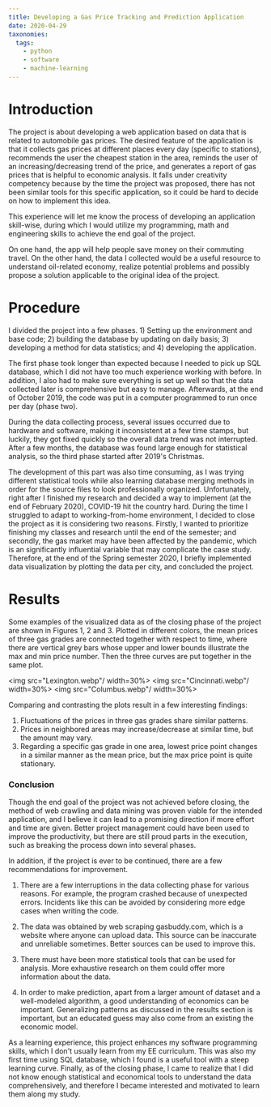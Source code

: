 ```yaml
---
title: Developing a Gas Price Tracking and Prediction Application
date: 2020-04-29
taxonomies:
  tags:
    - python
    - software
    - machine-learning
---
```


# Introduction

The project is about developing a web application based on data that is related
to automobile gas prices. The desired feature of the application is that it
collects gas prices at different places every day (specific to stations),
recommends the user the cheapest station in the area, reminds the user of an
increasing/decreasing trend of the price, and generates a report of gas prices
that is helpful to economic analysis. It falls under creativity competency
because by the time the project was proposed, there has not been similar tools
for this specific application, so it could be hard to decide on how to implement
this idea.

This experience will let me know the process of developing an application
skill-wise, during which I would utilize my programming, math and engineering
skills to achieve the end goal of the project.

On one hand, the app will help people save money on their commuting travel. On
the other hand, the data I collected would be a useful resource to understand
oil-related economy, realize potential problems and possibly propose a solution
applicable to the original idea of the project.

# Procedure
I divided the project into a few phases. 1) Setting up the environment and base
code; 2) building the database by updating on daily basis; 3) developing a
method for data statistics; and 4) developing the application.

The first phase took longer than expected because I needed to pick up SQL
database, which I did not have too much experience working with before. In
addition, I also had to make sure everything is set up well so that the data
collected later is comprehensive but easy to manage. Afterwards, at the end of
October 2019, the code was put in a computer programmed to run once per day
(phase two).

During the data collecting process, several issues occurred due to hardware and
software, making it inconsistent at a few time stamps, but luckily, they got
fixed quickly so the overall data trend was not interrupted. After a few months,
the database was found large enough for statistical analysis, so the third phase
started after 2019's Christmas.

The development of this part was also time consuming, as I was trying different
statistical tools while also learning database merging methods in order for the
source files to look professionally organized. Unfortunately, right after I
finished my research and decided a way to implement (at the end of February
2020), COVID-19 hit the country hard. During the time I struggled to adapt to
working-from-home environment, I decided to close the project as it is
considering two reasons. Firstly, I wanted to prioritize finishing my classes
and research until the end of the semester; and secondly, the gas market may
have been affected by the pandemic, which is an significantly influential
variable that may complicate the case study. Therefore, at the end of the Spring
semester 2020, I briefly implemented data visualization by plotting the data per
city, and concluded the project.

# Results
Some examples of the visualized data as of the closing phase of the project are
shown in Figures 1, 2 and 3. Plotted in different colors, the mean prices of
three gas grades are connected together with respect to time, where there are
vertical grey bars whose upper and lower bounds illustrate the max and min price
number. Then the three curves are put together in the same plot.

<img src="Lexington.webp"/ width=30%>
<img src="Cincinnati.webp"/ width=30%>
<img src="Columbus.webp"/ width=30%>

Comparing and contrasting the plots result in a few interesting findings:

1. Fluctuations of the prices in three gas grades share similar patterns.
2. Prices in neighbored areas may increase/decrease at similar time, but the
   amount may vary.
3. Regarding a specific gas grade in one area, lowest price point changes in a
   similar manner as the mean price, but the max price point is quite
   stationary.

### Conclusion

Though the end goal of the project was not achieved before closing, the method
of web crawling and data mining was proven viable for the intended application,
and I believe it can lead to a promising direction if more effort and time are
given. Better project management could have been used to improve the
productivity, but there are still proud parts in the execution, such as breaking
the process down into several phases.

In addition, if the project is ever to be continued, there are a few
recommendations for improvement.

1.  There are a few interruptions in the data collecting phase for various
    reasons. For example, the program crashed because of unexpected errors.
    Incidents like this can be avoided by considering more edge cases when
    writing the code.

2.  The data was obtained by web scraping gasbuddy.com, which is a website where
    anyone can upload data. This source can be inaccurate and unreliable
    sometimes. Better sources can be used to improve this.

3.  There must have been more statistical tools that can be used for analysis.
    More exhaustive research on them could offer more information about the
    data.

4.  In order to make prediction, apart from a larger amount of dataset and a
    well-modeled algorithm, a good understanding of economics can be important.
    Generalizing patterns as discussed in the results section is important, but
    an educated guess may also come from an existing the economic model.


As a learning experience, this project enhances my software programming skills,
which I don't usually learn from my EE curriculum. This was also my first time
using SQL database, which I found is a useful tool with a steep learning curve.
Finally, as of the closing phase, I came to realize that I did not know enough
statistical and economical tools to understand the data comprehensively, and
therefore I became interested and motivated to learn them along my study.